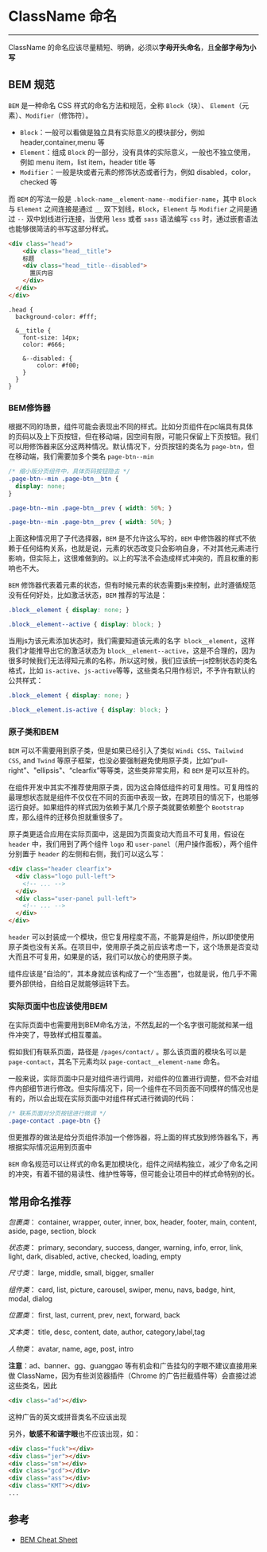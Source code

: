 # ClassName 命名

---

ClassName 的命名应该尽量精短、明确，必须以**字母开头命名**，且**全部字母为小写**

## BEM 规范

`BEM` 是一种命名 CSS 样式的命名方法和规范，全称 `Block`（块）、 `Element`（元素）、`Modifier`（修饰符）。

- `Block`：一般可以看做是独立具有实际意义的模块部分，例如 header,container,menu 等
- `Element`：组成 `Block` 的一部分，没有具体的实际意义，一般也不独立使用，例如 menu item，list item，header title 等
- `Modifier`：一般是块或者元素的修饰状态或者行为，例如 disabled，color，checked 等

而 `BEM` 的写法一般是 `.block-name__element-name--modifier-name`，其中 `Block` 与 `Element` 之间连接是通过 `__` 双下划线，`Block`，`Element` 与 `Modifier` 之间是通过 `--` 双中划线进行连接，当使用 `less` 或者 `sass` 语法编写 `css` 时，通过嵌套语法也能够很简洁的书写这部分样式。

```html
<div class="head">
    <div class="head__title">
    标题
    <div class="head__title--disabled">
      置灰内容
    </div>
  </div>
</div>
```

```less
.head {
  background-color: #fff;

  &__title {
    font-size: 14px;
    color: #666;

    &--disabled: {
        color: #f00;
    }
  }
}
```

### BEM修饰器

根据不同的场景，组件可能会表现出不同的样式。比如分页组件在pc端具有具体的页码以及上下页按钮，但在移动端，因空间有限，可能只保留上下页按钮。我们可以用修饰器来区分这两种情况。默认情况下，分页按钮的类名为 `page-btn`，但在移动端，我们需要加多个类名 `page-btn--min`

```css
/* 缩小版分页组件中，具体页码按钮隐去 */
.page-btn--min .page-btn__btn {
  display: none;
}

.page-btn--min .page-btn__prev { width: 50%; }

.page-btn--min .page-btn__prev { width: 50%; }
```

上面这种情况用了子代选择器，`BEM` 是不允许这么写的，`BEM` 中修饰器的样式不依赖于任何结构关系，也就是说，元素的状态改变只会影响自身，不对其他元素进行影响，但实际上，这很难做到的。以上的写法不会造成样式冲突的，而且权重的影响也不大。

`BEM` 修饰器代表着元素的状态，但有时候元素的状态需要js来控制，此时遵循规范没有任何好处，比如激活状态，`BEM` 推荐的写法是：

```css
.block__element { display: none; }

.block__element--active { display: block; }
```

当用js为该元素添加状态时，我们需要知道该元素的名字` block__element`，这样我们才能推导出它的激活状态为 `block__element--active`，这是不合理的，因为很多时候我们无法得知元素的名称，所以这时候，我们应该统一js控制状态的类名格式，比如 `is-active`、`js-active`等等，这些类名只用作标识，不予许有默认的公共样式：

```css
.block__element { display: none; }

.block__element.is-active { display: block; }
```

### 原子类和BEM

`BEM` 可以不需要用到原子类，但是如果已经引入了类似 `Windi CSS`、`Tailwind CSS`, and `Twind` 等原子框架，也没必要强制避免使用原子类，比如“pull-right”、"ellipsis"、“clearfix”等等类，这些类非常实用，和 `BEM` 是可以互补的。

在组件开发中其实不推荐使用原子类，因为这会降低组件的可复用性。可复用性的最理想状态就是组件不仅仅在不同的页面中表现一致，在跨项目的情况下，也能够运行良好。如果组件的样式因为依赖于某几个原子类就要依赖整个 `Bootstrap` 库，那么组件的迁移负担就重很多了。

原子类更适合应用在实际页面中，这是因为页面变动大而且不可复用，假设在 `header` 中，我们用到了两个组件 `logo` 和 `user-panel`（用户操作面板），两个组件分别置于 `header` 的左侧和右侧，我们可以这么写：

```html
<div class="header clearfix">
  <div class="logo pull-left">
    <!-- ... -->
  </div>
  <div class="user-panel pull-left">
    <!-- ... -->
  </div>
</div>
```

`header` 可以封装成一个模块，但它复用程度不高，不能算是组件，所以即使使用原子类也没有关系。在项目中，使用原子类之前应该考虑一下，这个场景是否变动大而且不可复用，如果是的话，我们可以放心的使用原子类。

组件应该是“自洽的”，其本身就应该构成了一个“生态圈”，也就是说，他几乎不需要外部供给，自给自足就能够运转下去。

### 实际页面中也应该使用BEM

在实际页面中也需要用到BEM命名方法，不然乱起的一个名字很可能就和某一组件冲突了，导致样式相互覆盖。

假如我们有联系页面，路径是 `/pages/contact/` 。那么该页面的模块名可以是 `page-contact`，其名下元素均以 `page-contact__element-name` 命名。

一般来说，实际页面中只是对组件进行调用，对组件的位置进行调整，但不会对组件内部细节进行修改。但实际情况下，同一个组件在不同页面不同模样的情况也是有的，所以会出现在实际页面中对组件样式进行微调的代码：

```css
/* 联系页面对分页按钮进行微调 */
.page-contact .page-btn {}
```

但更推荐的做法是给分页组件添加一个修饰器，将上面的样式放到修饰器名下，再根据实际情况运用到页面中

`BEM` 命名规范可以让样式的命名更加模块化，组件之间结构独立，减少了命名之间的冲突，有着不错的易读性、维护性等等，但可能会让项目中的样式命特别的长。

## 常用命名推荐

_包裹类_： container, wrapper, outer, inner, box, header, footer, main, content, aside, page, section, block

_状态类_： primary, secondary, success, danger, warning, info, error, link, light, dark, disabled, active, checked, loading, empty

_尺寸类_： large, middle, small, bigger, smaller

_组件类_： card, list, picture, carousel, swiper, menu, navs, badge, hint, modal, dialog

_位置类_： first, last, current, prev, next, forward, back

_文本类_： title, desc, content, date, author, category,label,tag

_人物类_： avatar, name, age, post, intro

**注意**：ad、banner、gg、guanggao 等有机会和广告挂勾的字眼不建议直接用来做 ClassName，因为有些浏览器插件（Chrome 的广告拦截插件等）会直接过滤这些类名，因此

```html
<div class="ad"></div>
```

这种广告的英文或拼音类名不应该出现

另外，**敏感不和谐字眼**也不应该出现，如：

```html
<div class="fuck"></div>
<div class="jer"></div>
<div class="sm"></div>
<div class="gcd"></div>
<div class="ass"></div>
<div class="KMT"></div>
...
```

## 参考

- [BEM Cheat Sheet](https://9elements.com/bem-cheat-sheet/)
